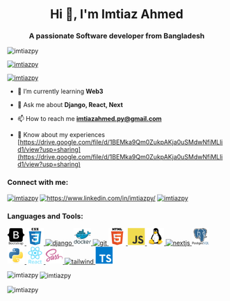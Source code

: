<h1 align="center">Hi 👋, I'm Imtiaz Ahmed</h1>
<h3 align="center">A passionate Software developer from Bangladesh</h3>

<p align="left"> <img src="https://komarev.com/ghpvc/?username=imtiazpy&label=Profile%20views&color=0e75b6&style=flat" alt="imtiazpy" /> </p>

<p align="left"> <a href="https://github.com/ryo-ma/github-profile-trophy"><img src="https://github-profile-trophy.vercel.app/?username=imtiazpy" alt="imtiazpy" /></a> </p>

<p align="left"> <a href="https://twitter.com/imtiazpy" target="blank"><img src="https://img.shields.io/twitter/follow/imtiazpy?logo=twitter&style=for-the-badge" alt="imtiazpy" /></a> </p>

- 🌱 I’m currently learning **Web3**

- 💬 Ask me about **Django, React, Next**

- 📫 How to reach me **imtiazahmed.py@gmail.com**

- 📄 Know about my experiences [https://drive.google.com/file/d/1BEMka9Qm0ZukpAKja0uSMdwNfiMLlid1/view?usp=sharing](https://drive.google.com/file/d/1BEMka9Qm0ZukpAKja0uSMdwNfiMLlid1/view?usp=sharing)

<h3 align="left">Connect with me:</h3>
<p align="left">
<a href="https://twitter.com/imtiazpy" target="blank"><img align="center" src="https://raw.githubusercontent.com/rahuldkjain/github-profile-readme-generator/master/src/images/icons/Social/twitter.svg" alt="imtiazpy" height="30" width="40" /></a>
<a href="https://linkedin.com/in/https://www.linkedin.com/in/imtiazpy/" target="blank"><img align="center" src="https://raw.githubusercontent.com/rahuldkjain/github-profile-readme-generator/master/src/images/icons/Social/linked-in-alt.svg" alt="https://www.linkedin.com/in/imtiazpy/" height="30" width="40" /></a>
<a href="https://www.hackerrank.com/imtiazpy" target="blank"><img align="center" src="https://raw.githubusercontent.com/rahuldkjain/github-profile-readme-generator/master/src/images/icons/Social/hackerrank.svg" alt="imtiazpy" height="30" width="40" /></a>
</p>

<h3 align="left">Languages and Tools:</h3>
<p align="left"> <a href="https://getbootstrap.com" target="_blank" rel="noreferrer"> <img src="https://raw.githubusercontent.com/devicons/devicon/master/icons/bootstrap/bootstrap-plain-wordmark.svg" alt="bootstrap" width="40" height="40"/> </a> <a href="https://www.w3schools.com/css/" target="_blank" rel="noreferrer"> <img src="https://raw.githubusercontent.com/devicons/devicon/master/icons/css3/css3-original-wordmark.svg" alt="css3" width="40" height="40"/> </a> <a href="https://www.djangoproject.com/" target="_blank" rel="noreferrer"> <img src="https://cdn.worldvectorlogo.com/logos/django.svg" alt="django" width="40" height="40"/> </a> <a href="https://www.docker.com/" target="_blank" rel="noreferrer"> <img src="https://raw.githubusercontent.com/devicons/devicon/master/icons/docker/docker-original-wordmark.svg" alt="docker" width="40" height="40"/> </a> <a href="https://git-scm.com/" target="_blank" rel="noreferrer"> <img src="https://www.vectorlogo.zone/logos/git-scm/git-scm-icon.svg" alt="git" width="40" height="40"/> </a> <a href="https://www.w3.org/html/" target="_blank" rel="noreferrer"> <img src="https://raw.githubusercontent.com/devicons/devicon/master/icons/html5/html5-original-wordmark.svg" alt="html5" width="40" height="40"/> </a> <a href="https://developer.mozilla.org/en-US/docs/Web/JavaScript" target="_blank" rel="noreferrer"> <img src="https://raw.githubusercontent.com/devicons/devicon/master/icons/javascript/javascript-original.svg" alt="javascript" width="40" height="40"/> </a> <a href="https://www.linux.org/" target="_blank" rel="noreferrer"> <img src="https://raw.githubusercontent.com/devicons/devicon/master/icons/linux/linux-original.svg" alt="linux" width="40" height="40"/> </a> <a href="https://nextjs.org/" target="_blank" rel="noreferrer"> <img src="https://cdn.worldvectorlogo.com/logos/nextjs-2.svg" alt="nextjs" width="40" height="40"/> </a> <a href="https://www.postgresql.org" target="_blank" rel="noreferrer"> <img src="https://raw.githubusercontent.com/devicons/devicon/master/icons/postgresql/postgresql-original-wordmark.svg" alt="postgresql" width="40" height="40"/> </a> <a href="https://www.python.org" target="_blank" rel="noreferrer"> <img src="https://raw.githubusercontent.com/devicons/devicon/master/icons/python/python-original.svg" alt="python" width="40" height="40"/> </a> <a href="https://reactjs.org/" target="_blank" rel="noreferrer"> <img src="https://raw.githubusercontent.com/devicons/devicon/master/icons/react/react-original-wordmark.svg" alt="react" width="40" height="40"/> </a> <a href="https://sass-lang.com" target="_blank" rel="noreferrer"> <img src="https://raw.githubusercontent.com/devicons/devicon/master/icons/sass/sass-original.svg" alt="sass" width="40" height="40"/> </a> <a href="https://tailwindcss.com/" target="_blank" rel="noreferrer"> <img src="https://www.vectorlogo.zone/logos/tailwindcss/tailwindcss-icon.svg" alt="tailwind" width="40" height="40"/> </a> <a href="https://www.typescriptlang.org/" target="_blank" rel="noreferrer"> <img src="https://raw.githubusercontent.com/devicons/devicon/master/icons/typescript/typescript-original.svg" alt="typescript" width="40" height="40"/> </a> </p>

<p><img align="left" src="https://github-readme-stats.vercel.app/api/top-langs?username=imtiazpy&show_icons=true&locale=en&layout=compact" alt="imtiazpy" /></p>

<p>&nbsp;<img align="center" src="https://github-readme-stats.vercel.app/api?username=imtiazpy&show_icons=true&locale=en" alt="imtiazpy" /></p>

<p><img align="center" src="https://github-readme-streak-stats.herokuapp.com/?user=imtiazpy&" alt="imtiazpy" /></p>

